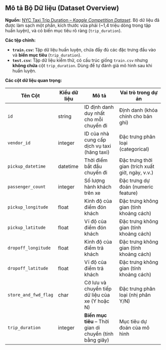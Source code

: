 ## Mô tả Bộ Dữ liệu (Dataset Overview)

**Nguồn:** [NYC Taxi Trip Duration – *Kaggle Competition Dataset*](https://www.kaggle.com/competitions/nyc-taxi-trip-duration/overview). Bộ dữ liệu đã được làm sạch một phần, kích thước vừa phải (~1,4 triệu dòng trong tập huấn luyện), và có biến mục tiêu rõ ràng (`trip_duration`). 

**Các tệp chính:**

- **`train.csv`:** Tập dữ liệu huấn luyện, chứa đầy đủ các đặc trưng đầu vào và **biến mục tiêu** (`trip_duration`).
- **`test.csv`:** Tập dữ liệu kiểm thử, có cấu trúc giống `train.csv` nhưng **không chứa** cột `trip_duration`. Dùng để tự đánh giá mô hình sau khi huấn luyện.

**Các cột dữ liệu quan trọng:**

| Tên Cột             | Kiểu dữ liệu | Mô tả                                                  | Vai trò trong dự án                |
| ------------------- | ------------ | ------------------------------------------------------ | ---------------------------------- |
| `id`                | string       | ID định danh duy nhất cho mỗi chuyến đi                | Định danh (khóa chính cho bản ghi) |
| `vendor_id`         | integer      | ID của nhà cung cấp dịch vụ taxi (hãng taxi)           | Đặc trưng phân loại (categorical)  |
| `pickup_datetime`   | datetime     | Thời điểm bắt đầu chuyến đi                             | Đặc trưng thời gian (trích xuất giờ, ngày, v.v.) |
| `passenger_count`   | integer      | Số lượng hành khách trên xe                            | Đặc trưng dự đoán (numeric feature)|
| `pickup_longitude`  | float        | Kinh độ của điểm đón khách                              | Đặc trưng không gian (tính khoảng cách) |
| `pickup_latitude`   | float        | Vĩ độ của điểm đón khách                                | Đặc trưng không gian (tính khoảng cách) |
| `dropoff_longitude` | float        | Kinh độ của điểm trả khách                              | Đặc trưng không gian (tính khoảng cách) |
| `dropoff_latitude`  | float        | Vĩ độ của điểm trả khách                                | Đặc trưng không gian (tính khoảng cách) |
| `store_and_fwd_flag`| char         | Cờ lưu và chuyển tiếp dữ liệu của xe (Y hoặc N)         | Đặc trưng phân loại (nhị phân Y/N) |
| `trip_duration`     | integer      | **Biến mục tiêu** – Thời gian di chuyển (tính bằng giây) | Mục tiêu dự đoán của mô hình      |
